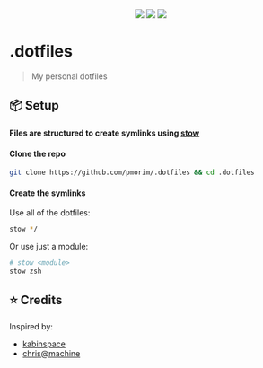 <div align="center">
<img src="https://img.shields.io/github/last-commit/pmorim/.dotfiles?style=for-the-badge&logo=github&color=a6da95&logoColor=D9E0EE&labelColor=302D41"/>
<img src="https://img.shields.io/github/repo-size/pmorim/.dotfiles?style=for-the-badge&logo=dropbox&color=7dc4e4&logoColor=D9E0EE&labelColor=302D41"/>
<img src="https://img.shields.io/github/license/pmorim/.dotfiles?style=for-the-badge&logo=powerpages&color=cba6f7&logoColor=D9E0EE&labelColor=302D41"/>
</div>

# .dotfiles

> My personal dotfiles

## 📦 Setup

#### Files are structured to create symlinks using [stow](https://www.gnu.org/software/stow/)

#### Clone the repo

```sh
git clone https://github.com/pmorim/.dotfiles && cd .dotfiles
```

#### Create the symlinks

Use all of the dotfiles:

```sh
stow */
```

Or use just a module:

```sh
# stow <module>
stow zsh
```

## ⭐ Credits

Inspired by:

- [kabinspace](https://github.com/kabinspace/dotfiles)
- [chris@machine](https://github.com/ChristianChiarulli/Machfiles)
